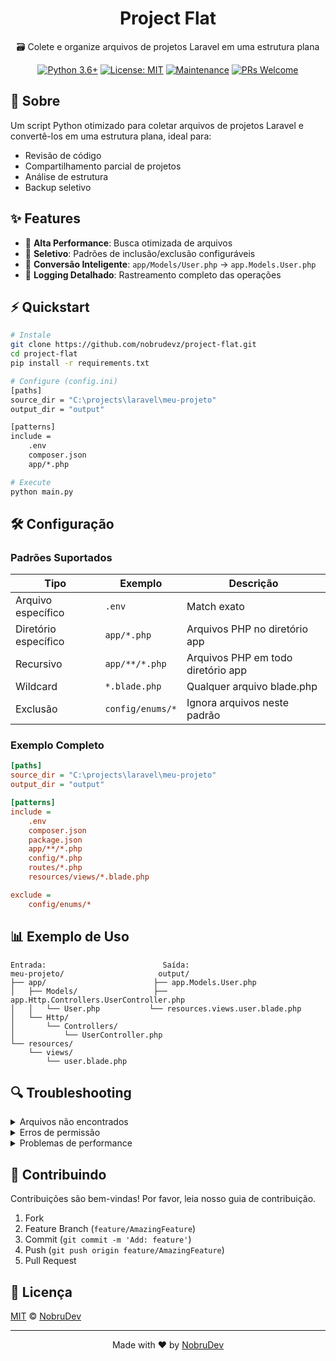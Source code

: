 <div align="center">

# Project Flat

🗃️ Colete e organize arquivos de projetos Laravel em uma estrutura plana

[![Python 3.6+](https://img.shields.io/badge/python-3.6+-blue.svg)](https://www.python.org/downloads/)
[![License: MIT](https://img.shields.io/badge/License-MIT-yellow.svg)](https://opensource.org/licenses/MIT)
[![Maintenance](https://img.shields.io/badge/Maintained%3F-yes-green.svg)](https://github.com/nobrudevz/project-flat/graphs/commit-activity)
[![PRs Welcome](https://img.shields.io/badge/PRs-welcome-brightgreen.svg?style=flat-square)](http://makeapullrequest.com)

</div>

## 📖 Sobre

Um script Python otimizado para coletar arquivos de projetos Laravel e convertê-los em uma estrutura plana, ideal para:
- Revisão de código
- Compartilhamento parcial de projetos
- Análise de estrutura
- Backup seletivo

## ✨ Features

- 🚀 **Alta Performance**: Busca otimizada de arquivos
- 🎯 **Seletivo**: Padrões de inclusão/exclusão configuráveis
- 🔄 **Conversão Inteligente**: `app/Models/User.php` → `app.Models.User.php`
- 📝 **Logging Detalhado**: Rastreamento completo das operações

## ⚡ Quickstart

```bash
# Instale
git clone https://github.com/nobrudevz/project-flat.git
cd project-flat
pip install -r requirements.txt

# Configure (config.ini)
[paths]
source_dir = "C:\projects\laravel\meu-projeto"
output_dir = "output"

[patterns]
include =
    .env
    composer.json
    app/*.php

# Execute
python main.py
```

## 🛠️ Configuração

### Padrões Suportados

| Tipo | Exemplo | Descrição |
|------|---------|-----------|
| Arquivo específico | `.env` | Match exato |
| Diretório específico | `app/*.php` | Arquivos PHP no diretório app |
| Recursivo | `app/**/*.php` | Arquivos PHP em todo diretório app |
| Wildcard | `*.blade.php` | Qualquer arquivo blade.php |
| Exclusão | `config/enums/*` | Ignora arquivos neste padrão |

### Exemplo Completo

```ini
[paths]
source_dir = "C:\projects\laravel\meu-projeto"
output_dir = "output"

[patterns]
include =
    .env
    composer.json
    package.json
    app/**/*.php
    config/*.php
    routes/*.php
    resources/views/*.blade.php

exclude =
    config/enums/*
```

## 📊 Exemplo de Uso

```text
Entrada:                          Saída:
meu-projeto/                     output/
├── app/                        ├── app.Models.User.php
│   ├── Models/                 ├── app.Http.Controllers.UserController.php
│   │   └── User.php           └── resources.views.user.blade.php
│   └── Http/
│       └── Controllers/
│           └── UserController.php
└── resources/
    └── views/
        └── user.blade.php
```

## 🔍 Troubleshooting

<details>
<summary>Arquivos não encontrados</summary>

- Verifique os padrões no `config.ini`
- Confirme os caminhos dos diretórios
- Examine os logs para detalhes
</details>

<details>
<summary>Erros de permissão</summary>

- Verifique permissões do diretório fonte
- Confirme acesso ao diretório de saída
- Execute com privilégios adequados
</details>

<details>
<summary>Problemas de performance</summary>

- Use padrões específicos
- Evite recursão desnecessária
- Limite a profundidade da busca
</details>

## 👥 Contribuindo

Contribuições são bem-vindas! Por favor, leia nosso guia de contribuição.

1. Fork
2. Feature Branch (`feature/AmazingFeature`)
3. Commit (`git commit -m 'Add: feature'`)
4. Push (`git push origin feature/AmazingFeature`)
5. Pull Request

## 📄 Licença

[MIT](LICENSE) © [NobruDev](https://github.com/nobrudevz)

---

<div align="center">
Made with ❤️ by <a href="https://github.com/nobrudevz">NobruDev</a>
</div>

